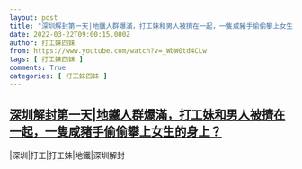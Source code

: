 ```yaml
---
layout: post
title: "深圳解封第一天|地鐵人群爆滿，打工妹和男人被擠在一起，一隻咸豬手偷偷攀上女生的身上？"
date: 2022-03-22T09:00:15.000Z
author: 打工妹四妹
from: https://www.youtube.com/watch?v=_WbW0td4CLw
tags: [ 打工妹四妹 ]
comments: True
categories: [ 打工妹四妹 ]
---
```

<!--1647939615000-->
[深圳解封第一天|地鐵人群爆滿，打工妹和男人被擠在一起，一隻咸豬手偷偷攀上女生的身上？](https://www.youtube.com/watch?v=_WbW0td4CLw)
------

<div>
|深圳|打工|打工妹|地鐵|深圳解封
</div>
